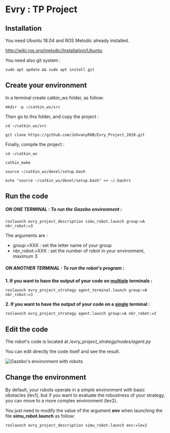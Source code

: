 # Evry : TP Project

## Installation

You need Ubuntu 18.04 and ROS Melodic already installed. 

http://wiki.ros.org/melodic/Installation/Ubuntu

You need also git system : 

`sudo apt update && sudo apt install git` 

## Create your environment

In a terminal create catkin_ws folder, as follow: 

`mkdir -p ~/catkin_ws/src`

Then go to this folder, and copy the project :

`cd ~/catkin_ws/src`

`git clone https://github.com/JohvanyROB/Evry_Project_2020.git`

Finally, compile the project : 

`cd ~/catkin_ws`

`catkin_make`

`source ~/catkin_ws/devel/setup.bash`

`echo "source ~/catkin_ws/devel/setup.bash" >> ~/.bashrc` 

## Run the code

##### ON ONE TERMINAL : To run the Gazebo environment : 

`roslaunch evry_project_description simu_robot.launch group:=A nbr_robot:=3`

The arguments are : 

* group:=XXX : set the letter name of your group
* nbr_robot:=XXX : set the number of robot in your environment, maximum 3

##### ON ANOTHER TERMINAL : To run the robot's program : 

**1. If you want to have the output of your code on <u>multiple</u> terminals :** 

`roslaunch evry_project_strategy agent_terminal.launch group:=A nbr_robot:=3`

**2. If you want to have the output of your code on a <u>single</u> terminal :** 

`roslaunch evry_project_strategy agent.launch group:=A nbr_robot:=3`

## Edit the code

The robot's code is located at */evry_project_strategy/nodes/agent.py* 

You can edit directly the code itself and see the result.

![Gazebo's environment with robots](https://github.com/JohvanyROB/Evry_Project_2020/blob/main/Gazebo.PNG)

## Change the environment

By default, your robots operate in a simple environment with basic obstacles (lev1), but if you want to evaluate the robustness of your strategy, you can move to a more complex environment (lev2). 

You just need to modify the value of the argument **env** when launching the file **simu_robot.launch** as follow:

`roslaunch evry_project_description simu_robot.launch env:=lev2`
